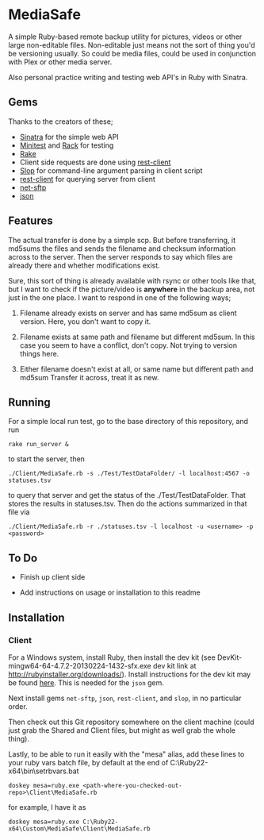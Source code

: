 # MediaSafe

A simple Ruby-based remote backup utility for pictures, videos or other large non-editable files.
Non-editable just means not the sort of thing you'd be versioning usually.
So could be media files, could be used in conjunction with Plex or other media server.

Also personal practice writing and testing web API's in Ruby with Sinatra.

## Gems

Thanks to the creators of these;

* [Sinatra](http://www.sinatrarb.com/) for the simple web API
* [Minitest](http://www.rubydoc.info/gems/minitest/) and [Rack](http://rack.github.io/) for testing
* [Rake](http://rake.rubyforge.org/)
* Client side requests are done using [rest-client](https://github.com/rest-client/rest-client)
* [Slop](https://github.com/leejarvis/slop) for command-line argument parsing in client script
* [rest-client](https://github.com/rest-client/rest-client) for querying server from client
* [net-sftp](https://github.com/net-ssh/net-sftp)
* [json](https://rubygems.org/gems/json/versions/1.8.3)


## Features

The actual transfer is done by a simple scp.
But before transferring, it md5sums the files and sends the filename and checksum information across to the server.
Then the server responds to say which files are already there and whether modifications exist.

Sure, this sort of thing is already available with rsync or other tools like that, but I want to check if the picture/video is **anywhere** in the backup area, not just in the one place.
I want to respond in one of the following ways;

1. Filename already exists on server and has same md5sum as client version.
Here, you don't want to copy it.

1. Filename exists at same path and filename but different md5sum.
In this case you seem to have a conflict, don't copy.
Not trying to version things here.

1. Either filename doesn't exist at all, or same name but different path and md5sum
Transfer it across, treat it as new.

## Running

For a simple local run test, go to the base directory of this repository, and run

	rake run_server &

to start the server, then

	./Client/MediaSafe.rb -s ./Test/TestDataFolder/ -l localhost:4567 -o statuses.tsv

to query that server and get the status of the ./Test/TestDataFolder.
That stores the results in statuses.tsv.
Then do the actions summarized in that file via

	./Client/MediaSafe.rb -r ./statuses.tsv -l localhost -u <username> -p <password>

## To Do

* Finish up client side

* Add instructions on usage or installation to this readme

## Installation

### Client

For a Windows system, install Ruby, then install the dev kit (see DevKit-mingw64-64-4.7.2-20130224-1432-sfx.exe dev kit link at http://rubyinstaller.org/downloads/).
Install instructions for the dev kit may be found [here](https://github.com/oneclick/rubyinstaller/wiki/Development-Kit).
This is needed for the `json` gem.

Next install gems `net-sftp`, `json`, `rest-client`, and `slop`, in no particular order.

Then check out this Git repository somewhere on the client machine (could just grab the Shared and Client files, but might as well grab the whole thing).

Lastly, to be able to run it easily with the "mesa" alias, add these lines to your ruby vars batch file, by default at the end of C:\Ruby22-x64\bin\setrbvars.bat

	doskey mesa=ruby.exe <path-where-you-checked-out-repo>\Client\MediaSafe.rb

for example, I have it as

	doskey mesa=ruby.exe C:\Ruby22-x64\Custom\MediaSafe\Client\MediaSafe.rb
